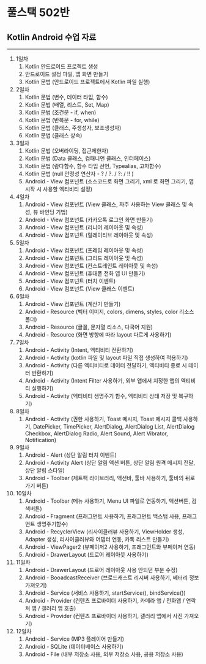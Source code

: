 # 풀스택 502반
## Kotlin Android 수업 자료

---

1. 1일차
	1. Kotlin 안드로이드 프로젝트 생성
	2. 안드로이드 설정 파일, 앱 화면 만들기
	3. Kotlin 문법 (안드로이드 프로젝트에서 Kotlin 파일 실행)
2. 2일차
	1. Kotlin 문법 (변수, 데이터 타입, 함수)
	2. Kotlin 문법 (배열, 리스트, Set, Map)
	3. Kotlin 문법 (조건문 - if, when)
	4. Kotlin 문법 (반복문 - for, while)
	5. Kotlin 문법 (클래스, 주생성자, 보조생성자)
	6. Kotlin 문법 (클래스 상속)
3. 3일차
	1. Kotlin 문법 (오버라이딩, 접근제한자)
	2. Kotlin 문법 (Data 클래스, 컴패니언 클래스, 인터페이스)
	3. Kotlin 문법 (람다함수, 함수 타입 선언, Typealias, 고차함수)
	4. Kotlin 문법 (null 안정성 연산자 - ? / ?. / ?: / !! )
	5. Android - View 컴포넌트 (소스코드로 화면 그리기, xml 로 화면 그리기, 앱 시작 시 사용할 엑티비티 설정)
4. 4일차
	1. Android - View 컴포넌트 (View 클래스, 자주 사용하는 View 클래스 및 속성, 뷰 바인딩 기법)
	2. Android - View 컴포넌트 (카카오톡 로그인 화면 만들기)
	3. Android - View 컴포넌트 (리니어 레이아웃 및 속성)
	4. Android - View 컴포넌트 (릴레이티브 레이아웃 및 속성)
5. 5일차
	1. Android - View 컴포넌트 (프레임 레이아웃 및 속성)
	2. Android - View 컴포넌트 (그리드 레이아웃 및 속성)
	3. Android - View 컴포넌트 (컨스트레인트 레이아웃 및 속성)
	4. Android - View 컴포넌트 (휴대폰 전화 앱 UI 만들기)
	5. Android - View 컴포넌트 (터치 이벤트)
	6. Android - View 컴포넌트 (View 클래스 이벤트)
6. 6일차
	1. Android - View 컴포넌트 (계산기 만들기)
	2. Android - Resource (벡터 이미지, colors, dimens, styles, color 리소스 폴더)
	3. Android - Resource (글꼴, 문자열 리소스, 다국어 지원)
	4. Android - Resource (화면 방향에 따라 layout 다르게 사용하기)
7. 7일차
	1. Android - Activity (Intent, 엑티비티 전환하기)
	2. Android - Activity (kotlin 파일 및 layout 파일 직접 생성하여 적용하기)
	3. Android - Activity (다른 엑티비티로 데이터 전달하기, 엑티비티 종료 시 데이터 반환하기)
	4. Android - Activity (Intent Filter 사용하기, 외부 앱에서 지정한 앱의 엑티비티 실행하기)
	5. Android - Activity (엑티비티 생명주기 함수, 엑티비티 상태 저장 및 복구하기)
8. 8일차
	1. Android - Activity (권한 사용하기, Toast 메시지, Toast 메시지 콜백 사용하기, DatePicker, TimePicker, AlertDialog, AlertDialog List, AlertDialog Checkbox, AlertDialog Radio, Alert Sound, Alert Vibrator, Notification)
9. 9일차
	1. Android - Alert (상단 알림 터치 이벤트)
	2. Android - Activity Alert (상단 알림 액션 버튼, 상단 알림 원격 메시지 전달, 상단 알림 스타일)
	3. Android - Toolbar (제트팩 라이브러리, 액션바, 툴바 사용하기, 툴바의 뒤로가기 버튼)
10. 10일차
	1. Android - Toolbar (메뉴 사용하기, Menu UI 파일로 연동하기, 액션버튼, 검색버튼)
	2. Android - Fragment (프래그먼트 사용하기, 프래그먼트 백스탭 사용, 프래그먼트 생명주기함수)
	3. Android - RecyclerView (리사이클러뷰 사용하기, ViewHolder 생성, Adapter 생성, 리사이클러뷰와 어뎁터 연동, 카톡 리스트 만들기)
	4. Android - ViewPager2 (뷰페이저2 사용하기, 프래그먼트와 뷰페이저 연동)
	5. Android - DrawerLayout (드로어 레이아웃 사용하기)
11. 11일차
	1. Android - DrawerLayout (드로어 레이아웃 사용 안되던 부분 수정)
	2. Android - BooadcastReceiver (브로드캐스트 리시버 사용하기, 베터리 정보 가져오기)
	3. Android - Service (서비스 사용하기, startService(), bindService())
	4. Android - Provider (컨텐츠 프로바이더 사용하기, 카메라 앱 / 전화앱 / 연락처 앱 / 갤러리 앱 호출)
	5. Android - Provider (컨텐츠 프로바이더 사용하기, 갤러리 앱에서 사진 가져오기)
12. 12일차
	1. Android - Service (MP3 플레이어 만들기)
	2. Android - SQLite (데이터베이스 사용하기)
	3. Android - File (내부 저장소 사용, 외부 저장소 사용, 공용 저장소 사용)